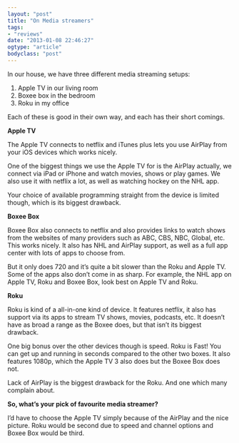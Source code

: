 ```yaml
---
layout: "post"
title: "On Media streamers"
tags: 
- "reviews"
date: "2013-01-08 22:46:27"
ogtype: "article"
bodyclass: "post"
---
```


In our house, we have three different media streaming setups:

1) Apple TV in our living room  
 2) Boxee box in the bedroom  
 3) Roku in my office

Each of these is good in their own way, and each has their short comings.

**Apple TV**

The Apple TV connects to netflix and iTunes plus lets you use AirPlay from your iOS devices which works nicely.

One of the biggest things we use the Apple TV for is the AirPlay actually, we connect via iPad or iPhone and watch movies, shows or play games. We also use it with netflix a lot, as well as watching hockey on the NHL app.

Your choice of available programming straight from the device is limited though, which is its biggest drawback.

**Boxee Box**

Boxee Box also connects to netflix and also provides links to watch shows from the websites of many providers such as ABC, CBS, NBC, Global, etc. This works nicely. It also has NHL and AirPlay support, as well as a full app center with lots of apps to choose from.

But it only does 720 and it’s quite a bit slower than the Roku and Apple TV. Some of the apps also don’t come in as sharp. For example, the NHL app on Apple TV, Roku and Boxee Box, look best on Apple TV and Roku.

**Roku**

Roku is kind of a all-in-one kind of device. It features netflix, it also has support via its apps to stream TV shows, movies, podcasts, etc. It doesn’t have as broad a range as the Boxee does, but that isn’t its biggest drawback.

One big bonus over the other devices though is speed. Roku is Fast! You can get up and running in seconds compared to the other two boxes. It also features 1080p, which the Apple TV 3 also does but the Boxee Box does not.

Lack of AirPlay is the biggest drawback for the Roku. And one which many complain about.

**So, what’s your pick of favourite media streamer?**

I’d have to choose the Apple TV simply because of the AirPlay and the nice picture. Roku would be second due to speed and channel options and Boxee Box would be third.